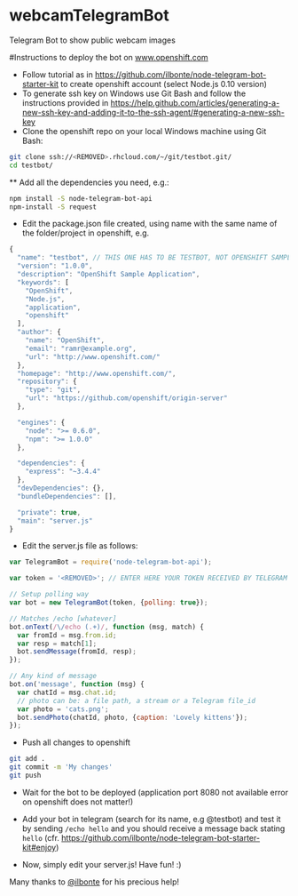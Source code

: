 # webcamTelegramBot
Telegram Bot to show public webcam images

#Instructions to deploy the bot on www.openshift.com
* Follow tutorial as in https://github.com/ilbonte/node-telegram-bot-starter-kit to create openshift account (select Node.js 0.10 version)
* To generate ssh key on Windows use Git Bash and follow the instructions provided in https://help.github.com/articles/generating-a-new-ssh-key-and-adding-it-to-the-ssh-agent/#generating-a-new-ssh-key
* Clone the openshift repo on your local Windows machine using Git Bash:
```bash
git clone ssh://<REMOVED>.rhcloud.com/~/git/testbot.git/
cd testbot/
```

** Add all the dependencies you need, e.g.:
```bash
npm install -S node-telegram-bot-api 
npm-install -S request
```

* Edit the package.json file created, using name with the same name of the folder/project in openshift, e.g.
```javascript
{
  "name": "testbot", // THIS ONE HAS TO BE TESTBOT, NOT OPENSHIFT SAMPLE APPLICATION!
  "version": "1.0.0",
  "description": "OpenShift Sample Application",
  "keywords": [
    "OpenShift",
    "Node.js",
    "application",
    "openshift"
  ],
  "author": {
    "name": "OpenShift",
    "email": "ramr@example.org",
    "url": "http://www.openshift.com/"
  },
  "homepage": "http://www.openshift.com/",
  "repository": {
    "type": "git",
    "url": "https://github.com/openshift/origin-server"
  },

  "engines": {
    "node": ">= 0.6.0",
    "npm": ">= 1.0.0"
  },

  "dependencies": {
    "express": "~3.4.4"
  },
  "devDependencies": {},
  "bundleDependencies": [],

  "private": true,
  "main": "server.js"
}
```
* Edit the server.js file as follows:
```javascript
var TelegramBot = require('node-telegram-bot-api');

var token = '<REMOVED>'; // ENTER HERE YOUR TOKEN RECEIVED BY TELEGRAM @BotFather, cfr.  https://github.com/ilbonte/node-telegram-bot-starter-kit#get-your-token

// Setup polling way
var bot = new TelegramBot(token, {polling: true});

// Matches /echo [whatever]
bot.onText(/\/echo (.+)/, function (msg, match) {
  var fromId = msg.from.id;
  var resp = match[1];
  bot.sendMessage(fromId, resp);
});

// Any kind of message
bot.on('message', function (msg) {
  var chatId = msg.chat.id;
  // photo can be: a file path, a stream or a Telegram file_id
  var photo = 'cats.png';
  bot.sendPhoto(chatId, photo, {caption: 'Lovely kittens'});
});
```

* Push all changes to openshift
```bash
git add .
git commit -m 'My changes'
git push
```

* Wait for the bot to be deployed (application port 8080 not available error on openshift does not matter!) 

* Add your bot in telegram (search for its name, e.g @testbot) and test it by sending `/echo hello` and you should receive a message back stating `hello` (cfr. https://github.com/ilbonte/node-telegram-bot-starter-kit#enjoy)

* Now, simply edit your server.js! Have fun! :)



Many thanks to [@ilbonte](https://github.com/ilbonte) for his precious help! 
